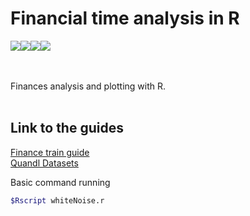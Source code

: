 # Financial time analysis in R

<div style='display:flex;flex-direction:row'>
<img src="https://img.shields.io/badge/r-%23276DC3.svg?&style=for-the-badge&logo=r&logoColor=white"/>
<img src="https://img.shields.io/badge/markdown-%23000000.svg?&style=for-the-badge&logo=markdown&logoColor=white"/>
<img src="https://img.shields.io/badge/git%20-%23F05033.svg?&style=for-the-badge&logo=git&logoColor=white"/>
<a href='https://www.linkedin.com/in/rafael-garcia-0a8368ba/' target='_blank' style='height:100%'>
  <img src="https://img.shields.io/badge/linkedin%20-%230077B5.svg?&style=for-the-badge&logo=linkedin&logoColor=white"/>
</a>
  </div>
<br/><br/>

Finances analysis and plotting with R.
<br/>
<br/>

## Link to the guides
[Finance train guide](https://financetrain.com/series/financial-time-series-analysis-in-r/)\
[Quandl Datasets](https://www.quandl.com/data/EOD-End-of-Day-US-Stock-Prices/documentation)

Basic command running
```bash
$Rscript whiteNoise.r
```
